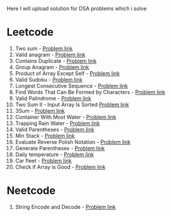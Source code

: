 Here I will upload solution for DSA problems which i solve

# Leetcode

1. Two sum - [Problem link](https://leetcode.com/problems/two-sum/description/)
2. Valid anagram - [Problem link](https://leetcode.com/problems/valid-anagram/)
3. Contains Duplicate - [Problem link](https://leetcode.com/problems/contains-duplicate/)
4. Group Anagram - [Problem link](https://leetcode.com/problems/group-anagrams/)
5. Product of Array Except Self - [Problem link](https://leetcode.com/problems/group-anagrams/)
6. Valid Sudoku - [Problem link](https://leetcode.com/problems/valid-sudoku/description/)
7. Longest Consecutive Sequence - [Problem link](https://leetcode.com/problems/longest-consecutive-sequence/description/)
8. Find Words That Can Be Formed by Characters - [Problem link](https://leetcode.com/problems/find-words-that-can-be-formed-by-characters/)
9. Valid Palindrome - [Problem link](https://leetcode.com/problems/valid-palindrome/description/)
10. Two Sum II - Input Array Is Sorted [Problem link](https://leetcode.com/problems/two-sum-ii-input-array-is-sorted/description/)
11. 3Sum - [Problem link](https://leetcode.com/problems/3sum/description/)
12. Container With Most Water - [Problem link](https://leetcode.com/problems/container-with-most-water/description/)
13. Trapping Rain Water - [Problem link](https://leetcode.com/problems/trapping-rain-water/description/)
14. Valid Parentheses - [Problem link](https://leetcode.com/problems/valid-parentheses/description/)
15. Min Stack - [Problem link](https://leetcode.com/problems/min-stack/description/)
16. Evaluate Reverse Polish Notation - [Problem link](https://leetcode.com/problems/evaluate-reverse-polish-notation/)
17. Generate Parentheses - [Problem link](https://leetcode.com/problems/generate-parentheses/description/)
18. Daily temperature - [Problem link](https://leetcode.com/problems/daily-temperatures/description/)
19. Car fleet - [Problem link](https://leetcode.com/problems/car-fleet/description/)
20. Check if Array is Good - [Problem link](https://leetcode.com/problems/check-if-array-is-good/description/)

# Neetcode

1. String Encode and Decode - [Problem link](https://neetcode.io/problems/string-encode-and-decode)
